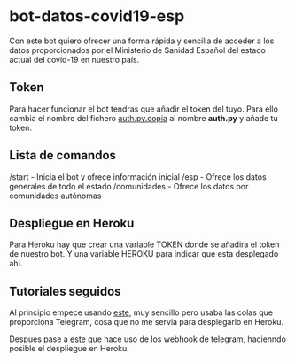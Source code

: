 # bot-datos-covid19-esp
Con este bot quiero ofrecer una forma rápida y sencilla de acceder a los datos proporcionados por el Ministerio de Sanidad Español del estado actual del covid-19 en nuestro país.

## Token
Para hacer funcionar el bot tendras que añadir el token del tuyo. Para ello cambia el nombre del fichero [auth.py.copia](src/config/auth.py.copia) al nombre __auth.py__ y añade tu token.
## Lista de comandos
/start - Inicia el bot y ofrece información inicial
/esp - Ofrece los datos generales de todo el estado
/comunidades - Ofrece los datos por comunidades autónomas

## Despliegue en Heroku
Para Heroku hay que crear una variable TOKEN donde se añadira el token de nuestro bot. Y una variable HEROKU para indicar que esta desplegado ahi. 

## Tutoriales seguidos
Al principio empece usando [este](https://medium.com/@goyoregalado/bots-de-telegram-en-python-134b964fcdf7), muy sencillo pero usaba las colas que proporciona Telegram, cosa que no me servia para desplegarlo en Heroku.

Despues pase a [este](https://planetachatbot.com/telegram-bot-webhook-heroku-fa53c5d72081) que hace uso de los webhook de telegram, hacienndo posible el despliegue en Heroku.

